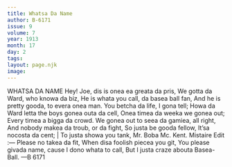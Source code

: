 ```yaml
---
title: Whatsa Da Name
author: B-6171
issue: 9
volume: 7
year: 1913
month: 17
day: 2
tags:
layout: page.njk
image:
---
```

WHATSA DA NAME    Hey! Joe, dis is onea ea greata da pris, We gotta da Ward, who knowa da biz, He is whata you call, da basea ball fan, And he is pretty gooda, to evera onea man. You betcha da life, I gona tell; Howa da Ward letta the boys gonea outa da cell, Onea timea da weeka we gonea out; Every timea a bigga da crowd. We gonea out to seea da gamiea, all right, And nobody makea da troub, or da fight, So justa be gooda fellow, It’sa nocosta da cent; | To justa showa you tank, Mr. Boba Mc. Kent. Mistaire Edit :— Please no takea da fit, When disa foolish piecea you git, You please givada name, cause I dono whata to call, But I justa craze abouta Basea-Ball. —B 6171


